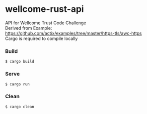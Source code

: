 # wellcome-rust-api
API for Wellcome Trust Code Challenge \
Derived from Example: https://github.com/actix/examples/tree/master/https-tls/awc-https \
Cargo is required to compile locally

###  Build

```
$ cargo build
```

###  Serve

```
$ cargo run
```

###  Clean

```
$ cargo clean
```
